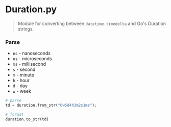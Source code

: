 # Duration.py

> Module for converting between `datetime.timedelta` and Go's Duration strings.


### Parse

* `ns` - nanoseconds
* `us` - microseconds
* `ms` - millisecond
* `s` - second
* `m` - minute
* `h` - hour
* `d` - day
* `w` - week

``` py
# parse
td = duration.from_str("6w5d4h3m2s1ms");

# format
duration.to_str(td)
```
